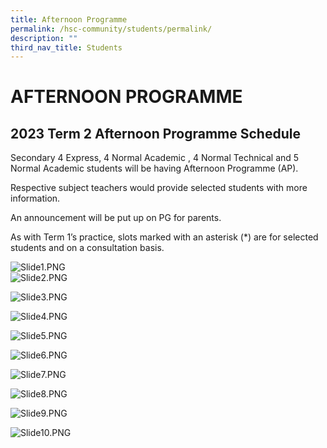 ```yaml
---
title: Afternoon Programme
permalink: /hsc-community/students/permalink/
description: ""
third_nav_title: Students
---
```

AFTERNOON PROGRAMME
===================

2023 Term 2 Afternoon Programme Schedule
----------------------------------------

Secondary 4 Express, 4 Normal Academic , 4 Normal Technical and 5 Normal Academic students will be having Afternoon Programme (AP).

Respective subject teachers would provide selected students with more information. 

An announcement will be put up on PG for parents.  

As with Term 1’s practice, slots marked with an asterisk (\*) are for selected students and on a consultation basis.   

![Slide1.PNG](https://haisingcatholic.moe.edu.sg/qql/slot/u165/HSC%20Community/Students/Slide1.PNG)  
![Slide2.PNG](https://haisingcatholic.moe.edu.sg/qql/slot/u165/HSC%20Community/Students/Slide2.PNG)  
  
  
  
  
  
  
  
  
  
  
  
  
  
  
  
  
  
  
  
  
  
  
  
  
  
  
  
  
  
  
  
  
  
  
  
  
  
  
  
  
  
  
![Slide3.PNG](https://haisingcatholic.moe.edu.sg/qql/slot/u165/HSC%20Community/Students/Slide3.PNG)  
  
  
  
  
  
  
  
  
  
  
  
  
  
  
  
  
  
  
  
  
  
  
![Slide4.PNG](https://haisingcatholic.moe.edu.sg/qql/slot/u165/HSC%20Community/Students/Slide4.PNG)  
  
  
  
  
  
  
  
  
  
  
  
  
  
  
  
  
  
  
  
  
  
  
![Slide5.PNG](https://haisingcatholic.moe.edu.sg/qql/slot/u165/HSC%20Community/Students/Slide5.PNG)  
  
  
  
  
  
  
  
  
  
  
  
  
  
  
  
  
  
  
  
  
  
  
  
![Slide6.PNG](https://haisingcatholic.moe.edu.sg/qql/slot/u165/HSC%20Community/Students/Slide6.PNG)  
  
  
  
  
  
  
  
  
  
  
  
  
  
  
  
  
  
  
  
  
  
  
  
![Slide7.PNG](https://haisingcatholic.moe.edu.sg/qql/slot/u165/HSC%20Community/Students/Slide7.PNG)  
  
  
  
  
  
  
  
  
  
![Slide8.PNG](https://haisingcatholic.moe.edu.sg/qql/slot/u165/HSC%20Community/Students/Slide8.PNG)  
  
  
  
  
  
  
  
  
  
  
  
  
  
  
  
  
  
  
  
  
  
  
  
![Slide9.PNG](https://haisingcatholic.moe.edu.sg/qql/slot/u165/HSC%20Community/Students/Slide9.PNG)  
  
  
  
  
  
  
  
  
  
  
  
  
  
  
  
  
  
  
  
  
  
  
![Slide10.PNG](https://haisingcatholic.moe.edu.sg/qql/slot/u165/HSC%20Community/Students/Slide10.PNG)